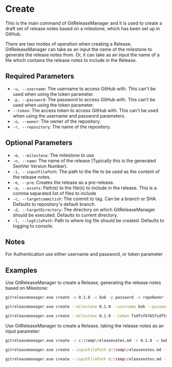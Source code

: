 # Create

This is the main command of GitReleaseManager and it is used to create a draft set of release notes based on a milestone, which has been set up in GitHub.

There are two modes of operation when creating a Release.  GitReleaseManager can take as an input the name of the milestone to generate the release notes from.  Or, it can take as an input the name of a file which contains the release notes to include in the Release.

## **Required Parameters**

* `-u, --username`: The username to access GitHub with.  This can't be used when using the token parameter.
* `-p, --password`: The password to access GitHub with.  This can't be used when using the token parameter.
* `--token`: The access token to access GitHub with.  This can't be used when using the username and password parameters.
* `-o, --owner`: The owner of the repository.
* `-r, --repository`: The name of the repository.

## **Optional Parameters**

* `-m, --milestone`: The milestone to use.
* `-n, --name`: The name of the release (Typically this is the generated SemVer Version Number).
* `-i, --inputFilePath`: The path to the file to be used as the content of the release notes.
* `-e, --pre`: Creates the release as a pre-release.
* `-a, --assets`: Path(s) to the file(s) to include in the release.  This is a comma separated list of files to include
* `-c, --targetcommitish`: The commit to tag. Can be a branch or SHA. Defaults to repository's default branch.
* `-d, --targetDirectory`: The directory on which GitReleaseManager should be executed. Defaults to current directory.
* `-l, --logFilePath`: Path to where log file should be created. Defaults to logging to console.

## **Notes**

For Authentication use either username and password, or token parameter

## **Examples**

Use GitReleaseManager to create a Release, generating the release notes based on Milestone:

```bash
gitreleasemanager.exe create -m 0.1.0 -u bob -p password -o repoOwner -r repo

gitreleasemanager.exe create --milestone 0.1.0 --username bob --password password --owner repoOwner --repository repo

gitreleasemanager.exe create --milestone 0.1.0 --token fsdfsf67657sdf5s7d5f --owner repoOwner --repository repo
```

Use GitReleaseManager to create a Release, taking the release notes as an input parameter:

```bash
gitreleasemanager.exe create -i c:\temp\releasenotes.md -n 0.1.0 -u bob -p password -o repoOwner -r repo

gitreleasemanager.exe create --inputFilePath c:\temp\releasenotes.md --name 0.1.0 --username bob --password password --owner repoOwner --repository repo

gitreleasemanager.exe create --inputFilePath c:\temp\releasenotes.md --name 0.1.0 --token fsdfsf67657sdf5s7d5f --owner repoOwner --repository repo
```
